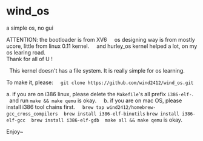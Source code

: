 # wind_os
a simple os, no gui


ATTENTION:
    the bootloader is from XV6
    
    os designing way is from mostly ucore, little from linux 0.11 kernel.
    
    and hurley_os kernel helped a lot, on my os learing road.
    
    Thank for all of U !
    
    This kernel doesn't has a file system. It is really simple for os learning.

To make it, please:
   
    `git clone https://github.com/wind2412/wind_os.git`

a. if you are on i386 linux, please delete the `Makefile`'s all prefix `i386-elf-`.
    
    and run `make && make qemu` is okay.
    
b. if you are on mac OS, please install i386 tool chains first.
    
    `brew tap wind2412/homebrew-gcc_cross_compilers`
    `brew install i386-elf-binutils`
    `brew install i386-elf-gcc`
    `brew install i386-elf-gdb`
    `make all && make qemu`
is okay.

Enjoy~

